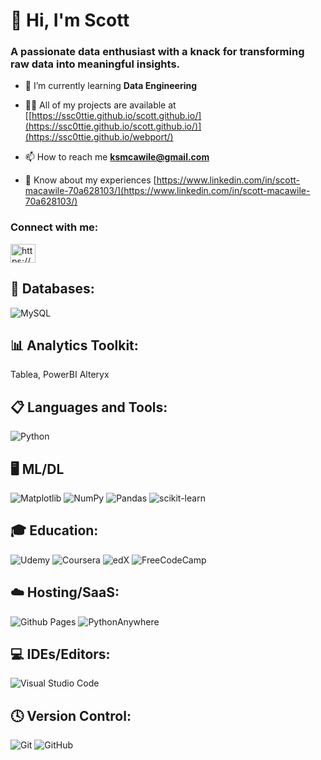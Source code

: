 <h1 align="left">👋 Hi, I'm Scott</h1>
<h3 align="left">A passionate data enthusiast with a knack for transforming raw data into meaningful insights.</h3>

- 🌱 I’m currently learning **Data Engineering**

- 👨‍💻 All of my projects are available at [[https://ssc0ttie.github.io/scott.github.io/](https://ssc0ttie.github.io/scott.github.io/)](https://ssc0ttie.github.io/webport/)

- 📫 How to reach me **ksmcawile@gmail.com**

- 📄 Know about my experiences [https://www.linkedin.com/in/scott-macawile-70a628103/](https://www.linkedin.com/in/scott-macawile-70a628103/)

<h3 align="left">Connect with me:</h3>
<p align="left">
<a href="https://linkedin.com/in/https://www.linkedin.com/in/scott-macawile-70a628103/" target="blank"><img align="center" src="https://raw.githubusercontent.com/rahuldkjain/github-profile-readme-generator/master/src/images/icons/Social/linked-in-alt.svg" alt="https://www.linkedin.com/in/scott-macawile-70a628103/" height="30" width="40" /></a>
</p>

<h2 align="left">💾 Databases:</h2>

![MySQL](https://img.shields.io/badge/mysql-4479A1.svg?style=for-the-badge&logo=mysql&logoColor=white)

<h2 align="left">📊 Analytics Toolkit:</h2>

Tablea, PowerBI
Alteryx

<h2 align="left">📋 Languages and Tools:</h2>

![Python](https://img.shields.io/badge/python-3670A0?style=for-the-badge&logo=python&logoColor=ffdd54)


<h2 align="left">🖥️ ML/DL</h2>

![Matplotlib](https://img.shields.io/badge/Matplotlib-%23ffffff.svg?style=for-the-badge&logo=Matplotlib&logoColor=black)
![NumPy](https://img.shields.io/badge/numpy-%23013243.svg?style=for-the-badge&logo=numpy&logoColor=white)
![Pandas](https://img.shields.io/badge/pandas-%23150458.svg?style=for-the-badge&logo=pandas&logoColor=white)
![scikit-learn](https://img.shields.io/badge/scikit--learn-%23F7931E.svg?style=for-the-badge&logo=scikit-learn&logoColor=white)






<h2 align="left">🎓 Education:</h2>

![Udemy](https://img.shields.io/badge/Udemy-A435F0?style=for-the-badge&logo=Udemy&logoColor=white)
![Coursera](https://img.shields.io/badge/Coursera-%230056D2.svg?style=for-the-badge&logo=Coursera&logoColor=white)
![edX](https://img.shields.io/badge/edX-%2302262B.svg?style=for-the-badge&logo=edX&logoColor=white)
![FreeCodeCamp](https://img.shields.io/badge/Freecodecamp-%23123.svg?&style=for-the-badge&logo=freecodecamp&logoColor=green)



<h2 align="left">☁️ Hosting/SaaS:</h2>

![Github Pages](https://img.shields.io/badge/github%20pages-121013?style=for-the-badge&logo=github&logoColor=white)
![PythonAnywhere](https://img.shields.io/badge/pythonanywhere-%232F9FD7.svg?style=for-the-badge&logo=pythonanywhere&logoColor=151515)

<h2 align="left">💻 IDEs/Editors:</h2>

![Visual Studio Code](https://img.shields.io/badge/Visual%20Studio%20Code-0078d7.svg?style=for-the-badge&logo=visual-studio-code&logoColor=white)

<h2 align="left">🕓 Version Control:</h2>

![Git](https://img.shields.io/badge/git-%23F05033.svg?style=for-the-badge&logo=git&logoColor=white)
![GitHub](https://img.shields.io/badge/github-%23121011.svg?style=for-the-badge&logo=github&logoColor=white)

